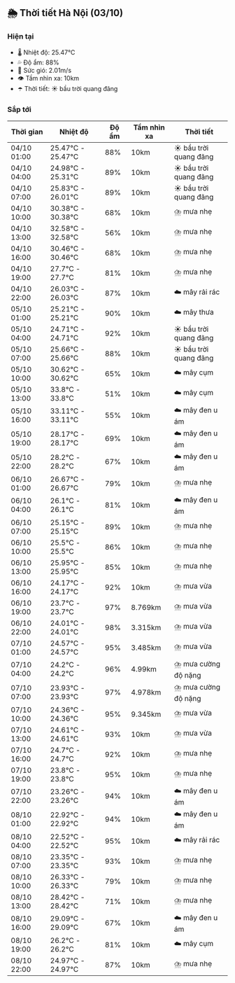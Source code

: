 ## 🌦️ Thời tiết Hà Nội (03/10)

### Hiện tại

- 🌡️ Nhiệt độ: 25.47℃
- 💦 Độ ẩm: 88%
- 💨 Sức gió: 2.01m/s
- 👁️ Tầm nhìn xa: 10km
- ☂️ Thời tiết: ☀️ bầu trời quang đãng

### Sắp tới

| Thời gian | Nhiệt độ | Độ ẩm | Tầm nhìn xa | Thời tiết |
| --- | --- | --- | --- | --- |
| 04/10 01:00 | 25.47℃ - 25.47℃ | 88% | 10km | ☀️ bầu trời quang đãng |
| 04/10 04:00 | 24.98℃ - 25.31℃ | 89% | 10km | ☀️ bầu trời quang đãng |
| 04/10 07:00 | 25.83℃ - 26.01℃ | 89% | 10km | ☀️ bầu trời quang đãng |
| 04/10 10:00 | 30.38℃ - 30.38℃ | 68% | 10km | ⛈️ mưa nhẹ |
| 04/10 13:00 | 32.58℃ - 32.58℃ | 56% | 10km | ⛈️ mưa nhẹ |
| 04/10 16:00 | 30.46℃ - 30.46℃ | 68% | 10km | ⛈️ mưa nhẹ |
| 04/10 19:00 | 27.7℃ - 27.7℃ | 81% | 10km | ⛈️ mưa nhẹ |
| 04/10 22:00 | 26.03℃ - 26.03℃ | 87% | 10km | ☁️ mây rải rác |
| 05/10 01:00 | 25.21℃ - 25.21℃ | 90% | 10km | ☁️ mây thưa |
| 05/10 04:00 | 24.71℃ - 24.71℃ | 92% | 10km | ☀️ bầu trời quang đãng |
| 05/10 07:00 | 25.66℃ - 25.66℃ | 88% | 10km | ☀️ bầu trời quang đãng |
| 05/10 10:00 | 30.62℃ - 30.62℃ | 65% | 10km | ☁️ mây cụm |
| 05/10 13:00 | 33.8℃ - 33.8℃ | 51% | 10km | ☁️ mây cụm |
| 05/10 16:00 | 33.11℃ - 33.11℃ | 55% | 10km | ☁️ mây đen u ám |
| 05/10 19:00 | 28.17℃ - 28.17℃ | 69% | 10km | ☁️ mây đen u ám |
| 05/10 22:00 | 28.2℃ - 28.2℃ | 67% | 10km | ☁️ mây đen u ám |
| 06/10 01:00 | 26.67℃ - 26.67℃ | 79% | 10km | ⛈️ mưa nhẹ |
| 06/10 04:00 | 26.1℃ - 26.1℃ | 81% | 10km | ☁️ mây đen u ám |
| 06/10 07:00 | 25.15℃ - 25.15℃ | 89% | 10km | ⛈️ mưa nhẹ |
| 06/10 10:00 | 25.5℃ - 25.5℃ | 86% | 10km | ⛈️ mưa nhẹ |
| 06/10 13:00 | 25.95℃ - 25.95℃ | 85% | 10km | ⛈️ mưa nhẹ |
| 06/10 16:00 | 24.17℃ - 24.17℃ | 92% | 10km | ⛈️ mưa vừa |
| 06/10 19:00 | 23.7℃ - 23.7℃ | 97% | 8.769km | ⛈️ mưa vừa |
| 06/10 22:00 | 24.01℃ - 24.01℃ | 98% | 3.315km | ⛈️ mưa vừa |
| 07/10 01:00 | 24.57℃ - 24.57℃ | 95% | 3.485km | ⛈️ mưa vừa |
| 07/10 04:00 | 24.2℃ - 24.2℃ | 96% | 4.99km | ⛈️ mưa cường độ nặng |
| 07/10 07:00 | 23.93℃ - 23.93℃ | 97% | 4.978km | ⛈️ mưa cường độ nặng |
| 07/10 10:00 | 24.36℃ - 24.36℃ | 95% | 9.345km | ⛈️ mưa vừa |
| 07/10 13:00 | 24.61℃ - 24.61℃ | 93% | 10km | ⛈️ mưa vừa |
| 07/10 16:00 | 24.7℃ - 24.7℃ | 92% | 10km | ⛈️ mưa nhẹ |
| 07/10 19:00 | 23.8℃ - 23.8℃ | 95% | 10km | ⛈️ mưa nhẹ |
| 07/10 22:00 | 23.26℃ - 23.26℃ | 94% | 10km | ☁️ mây đen u ám |
| 08/10 01:00 | 22.92℃ - 22.92℃ | 94% | 10km | ☁️ mây đen u ám |
| 08/10 04:00 | 22.52℃ - 22.52℃ | 95% | 10km | ☁️ mây rải rác |
| 08/10 07:00 | 23.35℃ - 23.35℃ | 93% | 10km | ⛈️ mưa nhẹ |
| 08/10 10:00 | 26.33℃ - 26.33℃ | 79% | 10km | ⛈️ mưa nhẹ |
| 08/10 13:00 | 28.42℃ - 28.42℃ | 71% | 10km | ⛈️ mưa nhẹ |
| 08/10 16:00 | 29.09℃ - 29.09℃ | 67% | 10km | ☁️ mây đen u ám |
| 08/10 19:00 | 26.2℃ - 26.2℃ | 81% | 10km | ☁️ mây cụm |
| 08/10 22:00 | 24.97℃ - 24.97℃ | 87% | 10km | ⛈️ mưa nhẹ |
